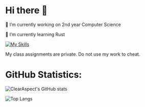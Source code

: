# Hi there 👋

<!--
**ClearAspect/ClearAspect** is a ✨ _special_ ✨ repository because its `README.md` (this file) appears on your GitHub profile.

Here are some ideas to get you started:

- 🔭 I’m currently working on ...
- 🌱 I’m currently learning ...
- 👯 I’m looking to collaborate on ...
- 🤔 I’m looking for help with ...
- 💬 Ask me about ...
- 📫 How to reach me: ...
- 😄 Pronouns: ...
- ⚡ Fun fact: ...

📫 How to reach me: 

-->

🔭 I’m currently working on 2nd year Computer Science

🌱 I’m currently learning Rust

[![My Skills](https://skillicons.dev/icons?i=python,java,c,rust,ts,git,neovim,nix)](https://skillicons.dev)

My class assignments are private. Do not use my work to cheat.

# GitHub Statistics:

![ClearAspect's GitHub stats](https://github-readme-stats.vercel.app/api?username=ClearAspect&show_icons=true&theme=default)

![Top Langs](https://github-readme-stats.vercel.app/api/top-langs/?username=ClearAspect&layout=compact&show_icons=true&theme=default)
